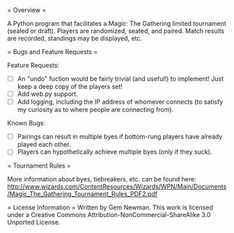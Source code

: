 = Overview =

A Python program that facilitates a Magic: The Gathering limited tournament (sealed or draft). Players are randomized, seated, and paired. Match results are recorded, standings may be displayed, etc.

= Bugs and Feature Requests =

Feature Requests:
- [ ] An "undo" fuction would be fairly trivial (and useful!) to implement! Just keep a deep copy of the players set!
- [ ] Add web.py support.
- [ ] Add logging, including the IP address of whomever connects (to satisfy my curiosity as to where people are connecting from).

Known Bugs:
- [ ] Pairings can result in multiple byes if bottom-rung players have already played each other.
- [ ] Players can hypothetically achieve multiple byes (only if they suck).

= Tournament Rules =

More information about byes, tiebreakers, etc. can be found here:
http://www.wizards.com/ContentResources/Wizards/WPN/Main/Documents/Magic_The_Gathering_Tournament_Rules_PDF2.pdf

= License Information =
Written by Gem Newman. This work is licensed under a Creative Commons Attribution-NonCommercial-ShareAlike 3.0 Unported License.
